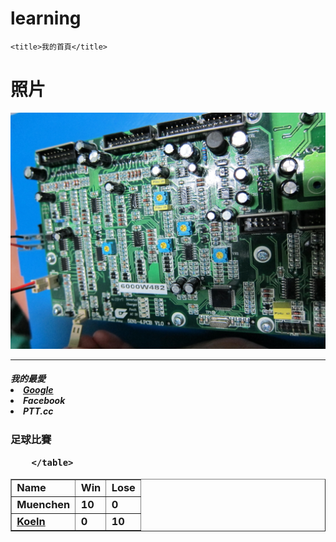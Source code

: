 # learning
<!DOCTYPE html>
<html>
<head>
	<meta charset="utf-8"/>

	<title>我的首頁</title>

</head>
<body>
		<h1>照片</h1>
		<img src="rename.jpg"></img>
		<hr/>
		<h5/>我的最愛
		<u1>
			<li><a href="http://www.google.com/"> Google</a></li>
			<li>Facebook</li>
			<li>PTT.cc</li>
		</u1>
		<h3/>足球比賽
		<table border="1" width="300" cellpadding="5">
			<tr> 
				<td>Name </td>
				<td>Win</td>
				<td>Lose </td>
			</tr>
			<tr> 
				<td><b>Muenchen</b> </td>
				<td>10 </td>
				<td>0 </td>
			</tr>
			<tr>
				<td><u>Koeln</u> </td>
				<td>0</td>
				<td>10</td>
			</tr>
		
		</table>
</body>

</html>
